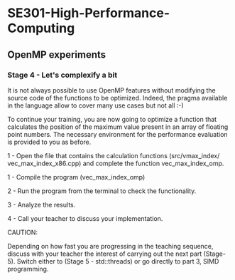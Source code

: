 # SE301-High-Performance-Computing
 
## OpenMP experiments

### Stage 4 - Let's complexify a bit

It is not always possible to use OpenMP features without modifying the source code of the functions to be optimized. Indeed, the pragma available in the language allow to cover many use cases but not all :-)

To continue your training, you are now going to optimize a function that calculates the position of the maximum value present in an array of floating point numbers. The necessary environment for the performance evaluation is provided to you as before.

1 - Open the file that contains the calculation functions (src/vmax_index/ vec_max_index_x86.cpp) and complete the function vec_max_index_omp.

1 - Compile the program (vec_max_index_omp)

2 - Run the program from the terminal to check the functionality.

3 - Analyze the results.

4 - Call your teacher to discuss your implementation.


CAUTION:

Depending on how fast you are progressing in the teaching sequence, discuss with your teacher the interest of carrying out the next part (Stage-5). Switch either to (Stage 5 - std::threads) or go directly to part 3, SIMD programming.

